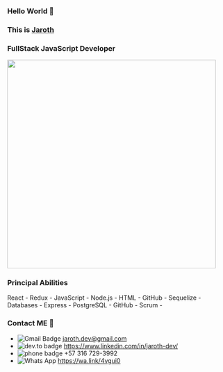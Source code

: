 ### Hello World 👋
### This is **[Jaroth](https://www.linkedin.com/in/JarothD/)**
### FullStack JavaScript Developer
<img src="https://i.giphy.com/media/Xb7eRQoYbSJ6Knf0sV/giphy.webp" width="480" height="480" />

### Principal Abilities
React - 
Redux - 
JavaScript - 
Node.js - 
HTML - 
GitHub - 
Sequelize - 
Databases - 
Express - 
PostgreSQL - 
GitHub - 
Scrum - 

### Contact ME 💬
- ![Gmail Badge](https://img.shields.io/badge/-GMAIL-c14438?style=flat-square&logo=Gmail&logoColor=white&link=mailto:jaroth.dev@gmail.com) jaroth.dev@gmail.com
- ![dev.to badge](https://img.shields.io/badge/-LINKEDIN-%230177B5?style=flat&logo=linkedin) https://www.linkedin.com/in/jaroth-dev/
- ![phone badge](https://img.shields.io/badge/-📱teléfono-onfirmational) +57 316 729-3992
- ![Whats App](https://img.shields.io/badge/-Whats%20App-brightgreen) https://wa.link/4vgui0
<!--
**JarothD/JarothD** is a ✨ _special_ ✨ repository because its `README.md` (this file) appears on your GitHub profile.
